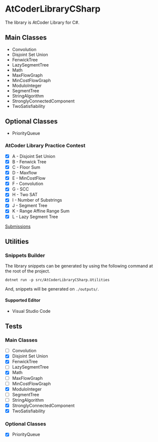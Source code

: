 # AtCoderLibraryCSharp

The library is AtCoder Library for C#.

## Main Classes

- Convolution
- Disjoint Set Union
- FenwickTree
- LazySegmentTree
- Math
- MaxFlowGraph
- MinCostFlowGraph
- ModuloInteger
- SegmentTree
- StringAlgorithm
- StronglyConnectedComponent
- TwoSatisfiability

## Optional Classes

- PriorityQueue

### AtCoder Library Practice Contest

- [x] A - Disjoint Set Union
- [x] B - Fenwick Tree
- [x] C - Floor Sum
- [x] D - Maxflow
- [x] E - MinCostFlow
- [x] F - Convolution
- [x] G - SCC
- [x] H - Two SAT
- [x] I - Number of Substrings
- [x] J - Segment Tree
- [x] K - Range Affine Range Sum
- [x] L - Lazy Segment Tree

[Submissions](https://atcoder.jp/contests/practice2/submissions?f.User=AconCavy)

## Utilities

### Snippets Builder

The library snippets can be generated by using the following command at the root of the project.

```
dotnet run -p src/AtCoderLibraryCSharp.Utilities
```

And, snippets will be generated on `./outputs/`.

#### Supported Editor

- Visual Studio Code

## Tests

### Main Classes

- [ ] Convolution
- [x] Disjoint Set Union
- [x] FenwickTree
- [ ] LazySegmentTree
- [x] Math
- [ ] MaxFlowGraph
- [ ] MinCostFlowGraph
- [x] ModuloInteger
- [ ] SegmentTree
- [ ] StringAlgorithm
- [x] StronglyConnectedComponent
- [x] TwoSatisfiability

### Optional Classes
- [x] PriorityQueue
